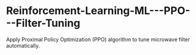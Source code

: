 # Reinforcement-Learning-ML---PPO---Filter-Tuning
Apply Proximal Policy Optimization (PPO) algorithm to tune microwave filter automatically.  
